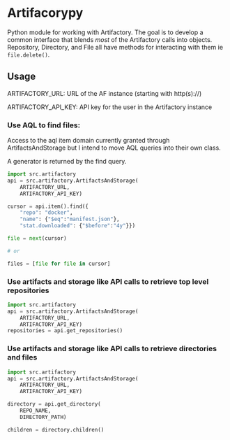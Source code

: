 # Artifacorypy

Python module for working with Artifactory. The goal is to develop a common interface that blends *most* of the Artifactory calls into objects. Repository, Directory, and File all have methods for interacting with them ie ```file.delete()```.

## Usage

ARTIFACTORY_URL: URL of the AF instance (starting with http(s)://)

ARTIFACTORY_API_KEY: API key for the user in the Artifactory instance

### Use AQL to find files:

Access to the aql item domain currently granted through ArtifactsAndStorage but I intend to move AQL queries into their own class.

A generator is returned by the find query.
```python
import src.artifactory
api = src.artifactory.ArtifactsAndStorage(
    ARTIFACTORY_URL,
    ARTIFACTORY_API_KEY)

cursor = api.item().find({
    "repo": "docker",
    "name": {"$eq":"manifest.json"},
    "stat.downloaded": {"$before":"4y"}})

file = next(cursor)

# or

files = [file for file in cursor]
```

### Use artifacts and storage like API calls to retrieve top level repositories

```python
import src.artifactory
api = src.artifactory.ArtifactsAndStorage(
    ARTIFACTORY_URL,
    ARTIFACTORY_API_KEY)
repositories = api.get_repositories()
```

### Use artifacts and storage like API calls to retrieve directories and files

```python
import src.artifactory
api = src.artifactory.ArtifactsAndStorage(
    ARTIFACTORY_URL,
    ARTIFACTORY_API_KEY)

directory = api.get_directory(
    REPO_NAME,
    DIRECTORY_PATH)

children = directory.children()
```
